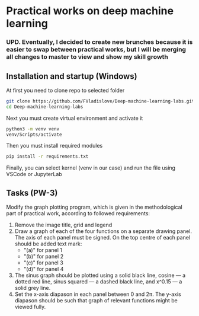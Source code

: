 # Practical works on deep machine learning
### UPD. Eventually, I decided to create new brunches because it is easier to swap between practical works, but I will be merging all changes to **master** to view and show my skill growth

## Installation and startup (Windows)
At first you need to clone repo to selected folder
```bash
git clone https://github.com/FVladislove/Deep-machine-learning-labs.git
cd Deep-machine-learning-labs
```
Next you must create virtual environment and activate it
```bash
python3 -m venv venv
venv/Scripts/activate
```
Then you must install required modules
```bash
pip install -r requirements.txt
```
Finally, you can select kernel (venv in our case) and run the file using VSCode or JupyterLab
## Tasks (PW-3)
Modify the graph plotting program, which is given in the methodological part of practical work, according to followed requirements:
1. Remove the image title, grid and legend
2. Draw a graph of each of the four functions on a separate drawing panel. The axis of each panel must be signed. On the top centre of each panel should be added text mark: 
    - "(a)" for panel 1
    - "(b)" for panel 2
    - "(c)" for panel 3
    - "(d)" for panel 4
3. The sinus graph should be plotted using a solid black line, cosine — a dotted red line, sinus squared — a dashed black line, and x^0.15 — a solid grey line.
4. Set the x-axis diapason in each panel between 0 and 2π. The y-axis diapason should be such that graph of relevant functions might be viewed fully.